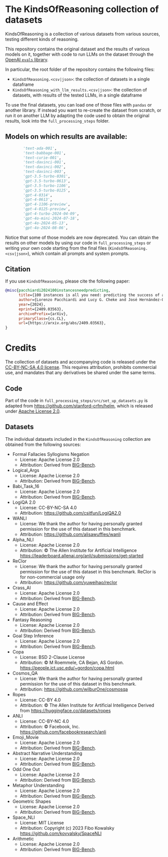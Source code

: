 # The KindsOfReasoning collection of datasets

KindsOfReasoning is a collection of various datasets from various sources, testing different kinds of reasoning. 

This repository contains the original dataset and the results of various models on it, together with code to run LLMs on the dataset through the [OpenAI `evals` library](https://github.com/openai/evals).

In particular, the root folder of the repository contains the following files:
- `KindsOfReasoning.<csv|json>`: the collection of datasets in a single dataframe 
- `KindsOfReasoning_with_llm_results.<csv|json>`: the collection of datasets, with results of the tested LLMs, in a single dataframe

To use the final datasets, you can load one of those files with `pandas` or another library. If instead you want to re-create the dataset from scratch, or run it on another LLM by adapting the code used to obtain the original results, look into the `full_processing_steps` folder.

## Models on which results are available: 

```python
        'text-ada-001',
        'text-babbage-001',
        'text-curie-001',
        'text-davinci-001',
        'text-davinci-002',
        'text-davinci-003',
        'gpt-3.5-turbo-0301',
        'gpt-3.5-turbo-0613',
        'gpt-3.5-turbo-1106',
        'gpt-3.5-turbo-0125',
        'gpt-4-0314',
        'gpt-4-0613',
        'gpt-4-1106-preview',
        'gpt-4-0125-preview',
        'gpt-4-turbo-2024-04-09',
        'gpt-4o-mini-2024-07-18',
        'gpt-4o-2024-05-13',
        'gpt-4o-2024-08-06',
```

Notice that some of those models are now deprecated. You can obtain the results on other models by using our code in `full_processing_steps` or writing your own code starting from the final files (`KindsOfReasoning.<csv|json>`), which contain all prompts and system prompts.

## Citation

If you use `KindsOfReasoning`, please cite the following paper:

```bibtex
@misc{pacchiardi2024100instancesneedpredicting,
      title={100 instances is all you need: predicting the success of a new LLM on unseen data by testing on a few instances}, 
      author={Lorenzo Pacchiardi and Lucy G. Cheke and José Hernández-Orallo},
      year={2024},
      eprint={2409.03563},
      archivePrefix={arXiv},
      primaryClass={cs.CL},
      url={https://arxiv.org/abs/2409.03563}, 
}
```


# Credits
The collection of datasets and accompanying code is released under the [CC-BY-NC-SA 4.0 license](https://creativecommons.org/licenses/by-nc-sa/4.0/deed.en). This requires attribution, prohibits commercial use, and mandates that any derivatives be shared under the same terms.

## Code
Part of the code in `full_processing_steps/src/set_up_datasets.py` is adapted from https://github.com/stanford-crfm/helm, which is released under [Apache License 2.0](https://www.apache.org/licenses/LICENSE-2.0).

## Datasets

The individual datasets included in the `KindsOfReasoning` collection are obtained from the following sources:

- Formal Fallacies Syllogisms Negation
  - License: Apache License 2.0
  - Attribution: Derived from [BIG-Bench](https://github.com/google/BIG-bench/).
- Logical_Args
  - License: Apache License 2.0
  - Attribution: Derived from [BIG-Bench](https://github.com/google/BIG-bench/).
- Babi_Task_16
  - License: Apache License 2.0
  - Attribution: Derived from [BIG-Bench](https://github.com/google/BIG-bench/).
- LogiQA 2.0
  - License: CC-BY-NC-SA 4.0
  - Attribution: https://github.com/csitfun/LogiQA2.0
- WANLI
  - License: We thank the author for having personally granted permission for the use of this dataset in this benchmark.
  - Attribution: https://github.com/alisawuffles/wanli
- Alpha_NLI
  - License: Apache License 2.0
  - Attribution: © The Allen Institute for Artificial Intelligence https://leaderboard.allenai.org/anli/submissions/get-started
- ReClor
  - License: We thank the author for having personally granted permission for the use of this dataset in this benchmark. ReClor is for non-commercial usage only
  - Attribution: https://github.com/yuweihao/reclor
- Crass_AI
  - License: Apache License 2.0
  - Attribution: Derived from [BIG-Bench](https://github.com/google/BIG-bench/).
- Cause and Effect
  - License: Apache License 2.0
  - Attribution: Derived from [BIG-Bench](https://github.com/google/BIG-bench/).
- Fantasy Reasoning
  - License: Apache License 2.0
  - Attribution: Derived from [BIG-Bench](https://github.com/google/BIG-bench/).
- Goal Step Inference
  - License: Apache License 2.0
  - Attribution: Derived from [BIG-Bench](https://github.com/google/BIG-bench/).
- Copa
  - License: BSD 2-Clause License
  - Attribution: © M Roemmele, CA Bejan, AS Gordon.  https://people.ict.usc.edu/~gordon/copa.html
- Cosmos_QA
  - License: We thank the author for having personally granted permission for the use of this dataset in this benchmark.
  - Attribution: https://github.com/wilburOne/cosmosqa
- Ropes
  - License: CC-BY 4.0
  - Attribution: © The Allen Institute for Artificial Intelligence Derived from https://huggingface.co/datasets/ropes
- ANLI
  - License: CC-BY-NC 4.0
  - Attribution: © Facebook, Inc. https://github.com/facebookresearch/anli
- Emoji_Movie
  - License: Apache License 2.0
  - Attribution: Derived from [BIG-Bench](https://github.com/google/BIG-bench/).
- Abstract Narrative Understanding
  - License: Apache License 2.0
  - Attribution: Derived from [BIG-Bench](https://github.com/google/BIG-bench/).
- Odd One Out
  - License: Apache License 2.0
  - Attribution: Derived from [BIG-Bench](https://github.com/google/BIG-bench/).
- Metaphor Understanding
  - License: Apache License 2.0
  - Attribution: Derived from [BIG-Bench](https://github.com/google/BIG-bench/).
- Geometric Shapes
  - License: Apache License 2.0
  - Attribution: Derived from [BIG-Bench](https://github.com/google/BIG-bench/).
- Space_NLI
  - License: MIT License
  - Attribution: Copyright (c) 2023 Fibo Kowalsky https://github.com/kovvalsky/SpaceNLI
- Arithmetic
  - License: Apache License 2.0
  - Attribution: Derived from [BIG-Bench](https://github.com/google/BIG-bench/).
